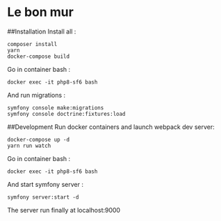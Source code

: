 # Le bon mur

##Installation
Install all : 
```
composer install
yarn
docker-compose build
```

Go in container bash :
```
docker exec -it php8-sf6 bash
```
And run migrations :
```
symfony console make:migrations
symfony console doctrine:fixtures:load
```

##Development
Run docker containers and launch webpack dev server: 
```
docker-compose up -d
yarn run watch
```
Go in container bash :
```
docker exec -it php8-sf6 bash
```
And start symfony server :
```
symfony server:start -d
```

The server run finally at localhost:9000
